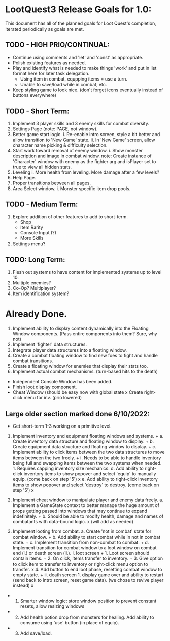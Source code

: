 # LootQuest3 Release Goals for 1.0:

This document has all of the planned goals for Loot Quest's completion, iterated periodically as goals are met.

## TODO - HIGH PRIO/CONTINUAL:

- Continue using comments and 'let' and 'const' as appropriate.
- Polish existing features as needed.
- Play and identify what is needed to make things 'work' and put in list format here for later task delegation.
   - Using item in combat, equpping items = use a turn.
   - Unable to save/load while in combat, etc.
- Keep styling game to look nice. (don't forget icons eventually instead of buttons everywhere)

## TODO - Short Term:

1. Implement 3 player skills and 3 enemy skills for combat diversity.
2. Settings Page (note: PAGE, not window).
3. Better game start logic.
   i. Re-enable intro screen, style a bit better and allow transition to 'New Game' state.
   ii. In 'New Game' screen, allow character name picking & difficulty selection.
4. Start work toward removal of enemy window.
   i. Show monster description and image in combat window.
   note: Create instance of 'Character' window with enemy as the fighter arg and isPlayer set to true to view all hidden stats.
5. Leveling
   i. More health from leveling. More damage after a few levels?
6. Help Page.
7. Proper transitions between all pages.
8. Area Select window.
   i. Monster specific item drop pools.

## TODO - Medium Term:

1. Explore addition of other features to add to short-term.
   - Shop
   - Item Rarity
   - Console Input (?)
   - More Skills
2. Settings menu? 

## TODO: Long Term:

1. Flesh out systems to have content for implemented systems up to level 10.
2. Multiple enemies?
3. Co-Op? Multiplayer?
4. Item identification system?

# Already Done.

1. Implement ability to display content dynamically into the Floating Window components. (Pass entire components into them? Sure, why not)
2. Implement 'fighter' data structures.
3. Integrate player data structures into a floating window.
4. Create a combat floating window to find new foes to fight and handle combat transitions.
5. Create a floating window for enemies that display their stats too.
6. Implement actual combat mechanisms. (turn-based hits to the death)

- Independent Console Window has been added.
- Finish loot display component.
- Cheat Window (should be easy now with global state
x Create right-click menu for inv. (prio lowered)

## Large older section marked done 6/10/2022:

+   Get short-term 1-3 working on a primitive level.

1. Implement inventory and equipment floating windows and systems. +
   a. Create inventory data structure and floating window to display. +
   b. Create equipment data structure and floating window to display. +
   c. Implement ability to click items between the two data structures to move items between the two freely. +
      i. Needs to be able to handle inventory being full and swapping items between the two systems when needed. 
         1. Requires capping inventory size mechanics.
   d. Add ability to right-click inventory items to show popover and select 'equip' to manually equip. (come back on step '5') x
   e. Add ability to right-click inventory items to show popover and select 'destroy' to destroy. (come back on step '5') x

2. Implement cheat window to manipulate player and enemy data freely.
   a. Implement a GameState context to better manage the huge amount of props getting passed into windows that may continue to expand indefinitely. +
   b. Should be able to modify health, damage and names of combatants with data-bound logic. x (will add as needed)

3. Implement looting from combat.
   a. Create 'not in combat' state for combat window. +
   b. Add ability to start combat while in not in combat state. +
   c. Implement transition from non-combat to combat. +
   d. Implement transition for combat window to a loot window on combat end (i.) or death screen (ii.).
      i. loot screen +
         1. Loot screen should contain items. +
         2. On click, items transfer to inventory. +
         3. Give option to click item to transfer to inventory or right-click menu option to transfer. x
         4. Add button to end loot phase, resetting combat window to empty state. +
      ii. death screen 1. display game over and ability to restart (send back to intro screen, reset game data). (we chose to revive player instead) x


+ 1. Smarter window logic: store window position to prevent constant resets, allow resizing windows
+ 2. Add health potion drop from monsters for healing. Add ability to consume using 'use' button (in place of equip).
+ 3. Add save/load.